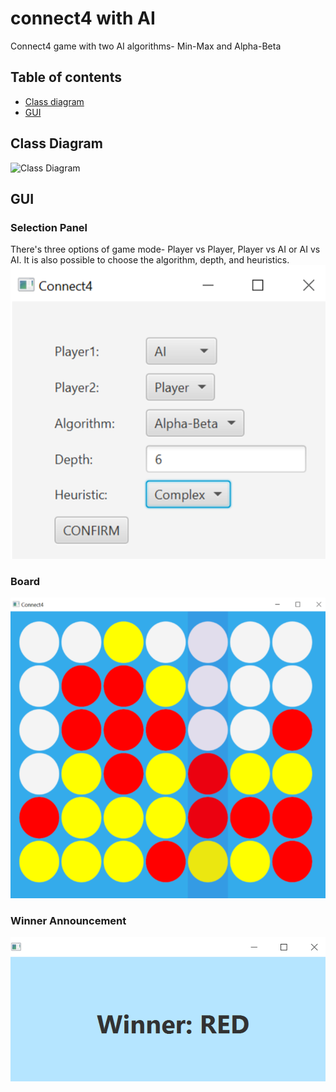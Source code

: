 # connect4 with AI
 Connect4 game with two AI algorithms- Min-Max and Alpha-Beta

## Table of contents
* [Class diagram](#class-diagram)
* [GUI](#gui)

## Class Diagram
![Class Diagram](./images/classDiagramConnects4.png)

## GUI

### Selection Panel
There's three options of game mode- Player vs Player, Player vs AI or AI vs AI. It is also possible to choose the algorithm, depth, and heuristics.
![Panel](./images/pannel.png)

### Board
![Board](./images/board.png)

### Winner Announcement
![Win](./images/win.png)